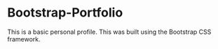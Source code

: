 # Bootstrap-Portfolio

This is a basic personal profile. This was built using the Bootstrap CSS framework.
